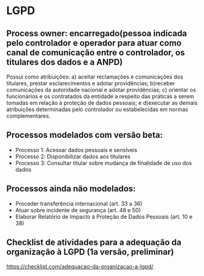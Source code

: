 # LGPD

## Process owner: encarregado(pessoa indicada pelo controlador e operador para atuar como canal de comunicação entre o controlador, os titulares dos dados e a ANPD)

Possui como atribuições: a) aceitar reclamações e comunicações dos titulares, prestar esclarecimentos e adotar providências; b)receber comunicações da autoridade nacional e adotar providências; c) orientar os funcionários e os contratados da entidade a respeito das práticas a serem tomadas em relação à proteção de dados pessoais; e d)executar as demais atribuições determinadas pelo controlador ou estabelecidas em normas complementares.

## Processos modelados com versão beta:
- Processo 1: Acessar dados pessoais e sensíveis
- Processo 2: Disponibilizar dados aos titulares
- Processo 3: Consultar titular sobre mudança de finalidade de uso dos dados

## Processos ainda não modelados:
- Proceder transferência internacional (art. 33 a 36)
- Atuar sobre incidente de segurança (art. 48 e 50)
- Elaborar Relatório de Impacto à Proteção de Dados Pessoais (art. 10 e 38)

## Checklist de atividades para a adequação da organização à LGPD (1a versão, preliminar)
https://checklist.com/adequacao-da-organizacao-a-lgpd/

